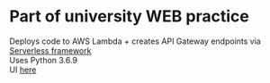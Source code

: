 # Part of university WEB practice 
Deploys code to AWS Lambda + creates API Gateway endpoints via [Serverless framework](https://www.serverless.com/)  
Uses Python 3.6.9  
UI [here](https://github.com/shyshach/flask_task_manager)  
